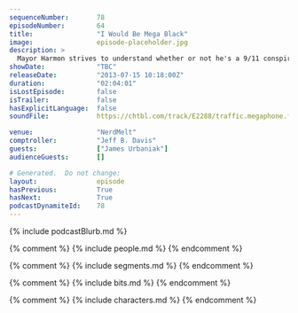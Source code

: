 ```yaml
---
sequenceNumber:       78
episodeNumber:        64
title:                "I Would Be Mega Black"
image:                episode-placeholder.jpg
description: >
  Mayor Harmon strives to understand whether or not he's a 9/11 conspiracy theorist with special guest James Urbaniak. Also: race and stuff.
showDate:             "TBC"
releaseDate:          "2013-07-15 10:18:00Z"
duration:             "02:04:01"
isLostEpisode:        false
isTrailer:            false
hasExplicitLanguage:  false
soundFile:            https://chtbl.com/track/E2288/traffic.megaphone.fm/STA5285436060.mp3?updated=1555529807

venue:                "NerdMelt"
comptroller:          "Jeff B. Davis"
guests:               ["James Urbaniak"]
audienceGuests:       []

# Generated.  Do not change:
layout:               episode
hasPrevious:          True
hasNext:              True
podcastDynamiteId:    78
---
```


{% include podcastBlurb.md %}

{% comment %}
{% include people.md %}
{% endcomment %}

{% comment %}
{% include segments.md %}
{% endcomment %}

{% comment %}
{% include bits.md %}
{% endcomment %}

{% comment %}
{% include characters.md %}
{% endcomment %}
